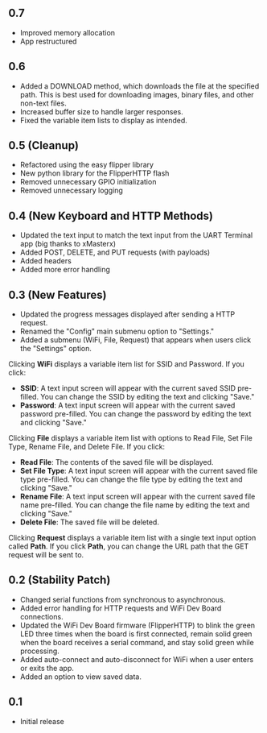 ## 0.7
- Improved memory allocation
- App restructured

## 0.6
- Added a DOWNLOAD method, which downloads the file at the specified path. This is best used for downloading images, binary files, and other non-text files.
- Increased buffer size to handle larger responses.
- Fixed the variable item lists to display as intended.

## 0.5 (Cleanup)
- Refactored using the easy flipper library
- New python library for the FlipperHTTP flash
- Removed unnecessary GPIO initialization
- Removed unnecessary logging

## 0.4 (New Keyboard and HTTP Methods)
- Updated the text input to match the text input from the UART Terminal app (big thanks to xMasterx)
- Added POST, DELETE, and PUT requests (with payloads)
- Added headers
- Added more error handling

## 0.3 (New Features)
- Updated the progress messages displayed after sending a HTTP request.
- Renamed the "Config" main submenu option to "Settings."
- Added a submenu (WiFi, File, Request) that appears when users click the "Settings" option.

Clicking **WiFi** displays a variable item list for SSID and Password. If you click:
- **SSID**: A text input screen will appear with the current saved SSID pre-filled. You can change the SSID by editing the text and clicking "Save."
- **Password**: A text input screen will appear with the current saved password pre-filled. You can change the password by editing the text and clicking "Save."

Clicking **File** displays a variable item list with options to Read File, Set File Type, Rename File, and Delete File. If you click:
- **Read File**: The contents of the saved file will be displayed.
- **Set File Type**: A text input screen will appear with the current saved file type pre-filled. You can change the file type by editing the text and clicking "Save."
- **Rename File**: A text input screen will appear with the current saved file name pre-filled. You can change the file name by editing the text and clicking "Save."
- **Delete File**: The saved file will be deleted.

Clicking **Request** displays a variable item list with a single text input option called **Path**. If you click **Path**, you can change the URL path that the GET request will be sent to.

## 0.2 (Stability Patch)
- Changed serial functions from synchronous to asynchronous.
- Added error handling for HTTP requests and WiFi Dev Board connections.
- Updated the WiFi Dev Board firmware (FlipperHTTP) to blink the green LED three times when the board is first connected, remain solid green when the board receives a serial command, and stay solid green while processing.
- Added auto-connect and auto-disconnect for WiFi when a user enters or exits the app.
- Added an option to view saved data.

## 0.1
- Initial release